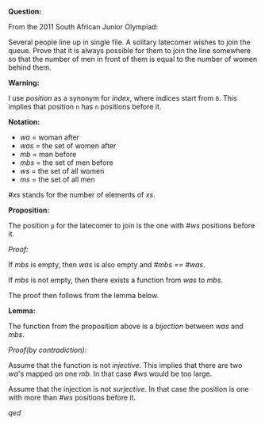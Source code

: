 **Question:**

From the 2011 South African Junior Olympiad:

Several people line up in single file.
A solitary latecomer wishes to join the queue.
Prove that it is always possible for them to join the line somewhere
so that the number of men in front of them is equal to the number of women behind them.

**Warning:**

I use *position* as a synonym for *index*, where indices start from `0`.
This implies that position `n` has `n` positions before it.

**Notation:**

- *wa* = woman after
- *was* = the set of women after
- *mb* = man before
- *mbs* = the set of men before
- *ws* = the set of all women
- *ms* = the set of all men 

*#xs* stands for the number of elements of *xs*.

**Proposition:**

The position `p` for the latecomer to join is the one with *#ws* positions before it.

*Proof:*

If *mbs* is empty, then *was* is also empty and *#mbs == #was*.

If *mbs* is not empty, then there exists a function from *was* to *mbs*.

The proof then follows from the lemma below.

**Lemma:**

The function from the proposition above is a *bijection* between *was* and *mbs*.

*Proof(by contradiction):*

Assume that the function is not *injective*.
This implies that there are two *wa*'s mapped on one *mb*.
In that case *#ws* would be too large.

Assume that the injection is not *surjective*.
In that case the position is one with more than *#ws* positions before it. 

*qed*
